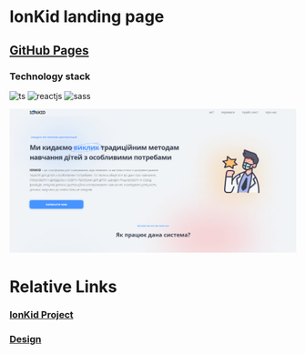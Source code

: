 # IonKid landing page

## [GitHub Pages](https://wordllban.github.io/ionkid-landing/)

### Technology stack

![ts](https://img.shields.io/badge/TypeScript-007ACC?style=for-the-badge&logo=typescript&logoColor=white "TypeScript Badge")
![reactjs](https://img.shields.io/badge/React-20232A?style=for-the-badge&logo=react&logoColor=61DAFB "React.js Badge")
![sass](https://img.shields.io/badge/Sass-CC6699?style=for-the-badge&logo=sass&logoColor=white)

![project's first screen](./readme/first-screen.png)

# Relative Links

### [IonKid Project](https://www.linkedin.com/company/ionkid/)
### [Design](https://www.figma.com/file/cwMqRXIWKhJK9ECXfkluDs/IONKID)